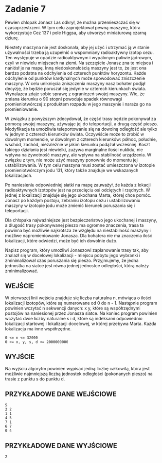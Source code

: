 
# Zadanie 7

  

Pewien chłopak Jonasz Las odkrył, że można przemieszczać się w czasoprzestrzeni. W tym celu zaprojektował pewną maszynę, która wykorzystuje Cez 137 i pole Higgsa, aby utworzyć miniaturową czarną dziurę.

  
  

Niestety maszyna nie jest doskonała, aby jej użyć i utrzymać ją w stanie używalności trzeba ją uzupełnić o wspomniany radioaktywny izotop cezu. Ten występuje w opadzie radioaktywnym i wypalonym paliwie jądrowym, czyli w niewielu miejscach na ziemi. Na szczęście Jonasz zna te miejsca i naniósł je na mapę. Inną niedoskonałością maszyny jest to, że jest ona bardzo podatna na odchylenia od czterech punktów horyzontu. Każde odchylenie od punktów kardynalnych może spowodować zniszczenie maszyny. W celu uniknięcia zniszczenia maszyny nasz bohater podjął decyzję, że będzie poruszał się jedynie w czterech kierunkach świata. Wynalazca zdaje sobie sprawę z ograniczeń swojej maszyny. Wie, że zmiana kierunku o 90 stopni powoduje spadek równowagi promieniotwórczej z produktem rozpadu w jego maszynie i naraża go na promieniowanie.

  
  

W związku z powyższym zdecydował, że część trasy będzie pokonywał za pomocą swojej maszyny, używając jej do teleportacji, a drugą część pieszo. Modyfikacja ta umożliwia teleportowanie się na dowolną odległość ale tylko w jednym z czterech kierunków świata. Oczywiście może to zrobić w dowolnym momencie, w dowolnym z czterech kierunków: północ, południe, wschód, zachód, niezależnie w jakim kierunku podążał wcześniej. Koszt takiego działania jest niewielki, zużywa marginalne ilości nuklidu, nie wpływa na żywotność maszyny, ale wpływa na stabilność urządzenia. W związku z tym, nie może użyć maszyny ponownie do momentu jej ustabilizowania. W tym celu maszyna musi zostać umieszczona w izotopie promieniotwórczym jodu 131, który także znajduje we wskazanych lokalizacjach.

  
  

Po naniesieniu odpowiedniej siatki na mapę zauważył, że każda z lokacji radioaktywnych izotopów jest na przecięciu osi odciętych i rzędnych. W jednej z lokalizacji znajduje się jego ukochana Marta, której chce pomóc. Jonasz po każdym postoju, zebraniu izotopu cezu i ustabilizowaniu maszyny w izotopie jodu może zmienić kierunek poruszania się i teleportacji.

  
  

Dla chłopaka najważniejsze jest bezpieczeństwo jego ukochanej i maszyny, a długość trasy pokonywanej pieszo ma ogromne znaczenia, trasa ta powinna być możliwie najkrótsza ze względu na niestabilność maszyny i możliwe napromieniowanie Jonasza. Dla bohatera nie ma znaczenia ilość lokalizacji, które odwiedzi, może być ich dowolnie dużo.

  
  

Napisz program, który umożliwi Jonaszowi zaplanowanie trasy tak, aby znalazł się w docelowej lokalizacji - miejscu pobytu jego wybranki i zminimalizował czas poruszania się pieszo. Przyjmujemy, że jedna jednostka na siatce jest równa jednej jednostce odległości, którą należy zminimalizować.

  
  

## WEJŚCIE

W pierwszej linii wejścia znajduje się liczba naturalna n, mówiąca o ilości lokalizacji izotopów, które są numerowane od 0 do n - 1. Następnie program powinien wczytać n sekwencji danych: x y, które są współrzędnymi postojów na naniesionej przez Jonasza siatce. Na koniec program powinien wczytać dwie liczby naturalne s i d, które są indeksami odpowiednio lokalizacji startowej i lokalizacji docelowej, w której przebywa Marta. Każda lokalizacja ma inne współrzędne.

  
```
0 <= n <= 32000
0 <= x, y, s, d <= 2000000000
```
  

## WYJŚCIE

Na wyjściu algorytm powinien wypisać jedną liczbę całkowitą, która jest możliwie najmniejszą liczbą jednostek odległości (pokonanych pieszo) na trasie z punktu s do punktu d.

  

## PRZYKŁADOWE DANE WEJŚCIOWE

```
5
2 2
1 1
4 5
7 1
6 7
0 4
```

## PRZYKŁADOWE DANE WYJŚCIOWE

```
2
```